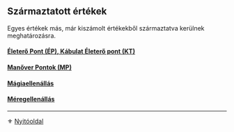 ## Származtatott értékek

Egyes értékek más, már kiszámolt értékekből származtatva kerülnek meghatározásra.

#### [Életerő Pont (ÉP), Kábulat Életerő pont (KT)](017_01_ep_kt.md)

#### [Manőver Pontok (MP)](017_02_manover_pontok.md)

#### [Mágiaellenállás](017_03_magiaellenallas.md)

#### [Méregellenállás](017_04_meregellenallas.md)

---

⚜️ [Nyitóoldal](start.md)
